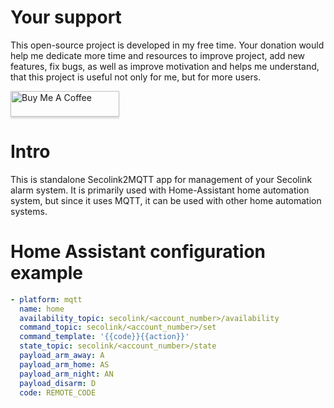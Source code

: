 # Your support
This open-source project is developed in my free time. 
Your donation would help me dedicate more time and resources to improve project, add new features, fix bugs, 
as well as improve motivation and helps me understand, that this project is useful not only for me, but for more users.

<a href="https://www.buymeacoffee.com/Ua0JwY9" target="_blank"><img src="https://www.buymeacoffee.com/assets/img/custom_images/orange_img.png" alt="Buy Me A Coffee" style="height: 41px !important;width: 174px !important;box-shadow: 0px 3px 2px 0px rgba(190, 190, 190, 0.5) !important;-webkit-box-shadow: 0px 3px 2px 0px rgba(190, 190, 190, 0.5) !important;" ></a>

# Intro
This is standalone Secolink2MQTT app for management of your Secolink alarm system. 
It is primarily used with Home-Assistant home automation system, but since it uses MQTT, it can be used with other home automation systems. 

# Home Assistant configuration example
```yaml
- platform: mqtt
  name: home
  availability_topic: secolink/<account_number>/availability
  command_topic: secolink/<account_number>/set
  command_template: '{{code}}{{action}}'
  state_topic: secolink/<account_number>/state
  payload_arm_away: A
  payload_arm_home: AS
  payload_arm_night: AN
  payload_disarm: D
  code: REMOTE_CODE
```